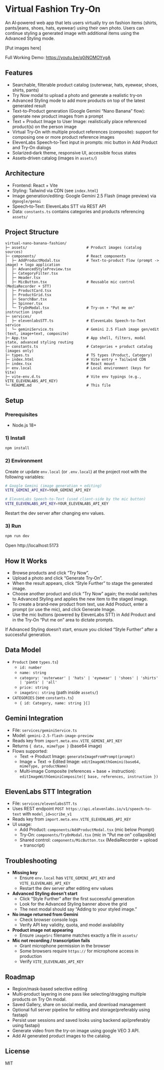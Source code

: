 # Virtual Fashion Try‑On

An AI‑powered web app that lets users virtually try on fashion items (shirts, pants/jeans, shoes, hats, eyewear) using their own photo. Users can continue styling a generated image with additional items using the Advanced Styling mode.

[Put images here]

Full Working Demo: https://youtu.be/q0iNOMOYygA

## Features
- Searchable, filterable product catalog (outerwear, hats, eyewear, shoes, shirts, pants)
- Try Now modal to upload a photo and generate a realistic try‑on
- Advanced Styling mode to add more products on top of the latest generated result
- Text-to-Product generation (Google Gemini “Nano Banana” flow): generate new product images from a prompt
- Text + Product Image to User Image: realistically place referenced product(s) on the person image
- Virtual Try‑On with multiple product references (composite): support for composing one or more product reference images
- ElevenLabs Speech‑to‑Text input in prompts: mic button in Add Product and Try‑On dialogs
- Solarized‑dark theme, responsive UI, accessible focus states
- Assets‑driven catalog (images in `assets/`)

## Architecture
- Frontend: React + Vite
- Styling: Tailwind via CDN (see `index.html`)
- Image generation/editing: Google Gemini 2.5 Flash (image preview) via `@google/genai`
- Speech‑to‑Text: ElevenLabs STT via REST API
- Data: `constants.ts` contains categories and products referencing `assets/`

## Project Structure
```
virtual-nano-banana-fashion/
├─ assets/                           # Product images (catalog sources)
├─ components/                       # React components
│  ├─ AddProductModal.tsx            # Text-to-product flow (prompt -> image) + logo application
│  ├─ AdvancedStylePreview.tsx
│  ├─ CategoryFilter.tsx
│  ├─ Header.tsx
│  ├─ MicButton.tsx                  # Reusable mic control (MediaRecorder + STT)
│  ├─ ProductCard.tsx
│  ├─ ProductGrid.tsx
│  ├─ SearchBar.tsx
│  ├─ Spinner.tsx
│  └─ TryOnModal.tsx                 # Try-on + "Put me on" instruction input
├─ services/
│  ├─ elevenlabsSTT.ts               # ElevenLabs Speech-to-Text service
│  └─ geminiService.ts               # Gemini 2.5 Flash image gen/edit (text, image+text, composite)
├─ App.tsx                           # App shell, filters, modal state, advanced styling routing
├─ constants.ts                      # Categories + product catalog (images only)
├─ types.ts                          # TS types (Product, Category)
├─ index.html                        # Vite entry + Tailwind CDN
├─ index.tsx                         # React mount
├─ env.local                         # Local environment (keys for Vite)
├─ vite-env.d.ts                     # Vite env typings (e.g., VITE_ELEVENLABS_API_KEY)
└─ README.md                         # This file
```

## Setup
### Prerequisites
- Node.js 18+

### 1) Install
```bash
npm install
```

### 2) Environment
Create or update `env.local` (or `.env.local`) at the project root with the following variables:
```bash
# Google Gemini (image generation + editing)
VITE_GEMINI_API_KEY=YOUR_GEMINI_API_KEY

# ElevenLabs Speech-to-Text (used client-side by the mic button)
VITE_ELEVENLABS_API_KEY=YOUR_ELEVENLABS_API_KEY
```
Restart the dev server after changing env values.

### 3) Run
```bash
npm run dev
```
Open http://localhost:5173

## How It Works
- Browse products and click “Try Now”.
- Upload a photo and click “Generate Try‑On”.
- When the result appears, click “Style Further” to stage the generated image.
- Choose another product and click “Try Now” again; the modal switches to Advanced Styling and applies the new item to the staged image.
- To create a brand‑new product from text, use Add Product, enter a prompt (or use the mic), and click Generate Image.
- Use the mic buttons (powered by ElevenLabs STT) in Add Product and in the Try‑On “Put me on” area to dictate prompts.

If Advanced Styling doesn’t start, ensure you clicked “Style Further” after a successful generation.

## Data Model
- `Product` (see `types.ts`)
  - `id: number`
  - `name: string`
  - `category: 'outerwear' | 'hats' | 'eyewear' | 'shoes' | 'shirts' | 'pants' | 'all'`
  - `price: string`
  - `imageSrc: string` (path inside `assets/`)
- `CATEGORIES` (see `constants.ts`)
  - `{ id: Category, name: string }[]`

## Gemini Integration
- File: `services/geminiService.ts`
- Model: `gemini-2.5-flash-image-preview`
- Reads key from `import.meta.env.VITE_GEMINI_API_KEY`
- Returns `{ data, mimeType }` (base64 image)
- Flows supported:
  - Text → Product Image: `generateImageFromPrompt(prompt)`
  - Image + Text → Edited Image: `editImageWithGemini(base64, mimeType, productName)`
  - Multi‑image Composite (references + base + instruction): `editImageWithGeminiComposite({ base, references, instruction })`

## ElevenLabs STT Integration
- File: `services/elevenlabsSTT.ts`
- Uses REST endpoint `POST https://api.elevenlabs.io/v1/speech-to-text` with `model_id=scribe_v1`
- Reads key from `import.meta.env.VITE_ELEVENLABS_API_KEY`
- UI usage:
  - Add Product: `components/AddProductModal.tsx` (mic below Prompt)
  - Try‑On: `components/TryOnModal.tsx` (mic in "Put me on" collapsible)
  - Shared control: `components/MicButton.tsx` (MediaRecorder + upload + transcript)

## Troubleshooting
- __Missing key__
  - Ensure `env.local` has `VITE_GEMINI_API_KEY` and `VITE_ELEVENLABS_API_KEY`
  - Restart the dev server after editing env values
- __Advanced Styling doesn’t start__
  - Click “Style Further” after the first successful generation
  - Look for the Advanced Styling banner above the grid
  - The next modal should say “Adding to your styled image.”
- __No image returned from Gemini__
  - Check browser console logs
  - Verify API key validity, quota, and model availability
- __Product image not appearing__
  - Ensure `imageSrc` filename matches exactly a file in `assets/`
- __Mic not recording / transcription fails__
  - Grant microphone permission in the browser
  - Some browsers require `https://` for microphone access in production
  - Verify `VITE_ELEVENLABS_API_KEY`

## Roadmap
- Region/mask‑based selective editing
- Multi‑product layering in one pass like selecting/dragging multiple products on Try On modal.
- Saved Gallery, share on social media, and download management
- Optional full server pipeline for editing and storage(preferably using fastapi)
- Persist user sessions and saved looks using backend api(preferably using fastapi)
- Generate video from the try-on image using google VEO 3 API.
- Add AI generated product images to the catalog.

## License
MIT
